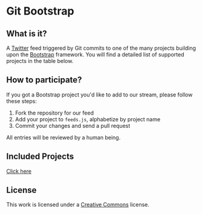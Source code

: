 # Git Bootstrap

## What is it?
A [Twitter](http://twitter.com/gitbootstrap) feed triggered by Git commits to one of the many projects building upon the [Bootstrap](http://getbootstrap.com/) framework. You will find a detailed list of supported projects in the table below.

## How to participate?

If you got a Bootstrap project you'd like to add to our stream, please follow these steps:

1. Fork the repository for our feed
2. Add your project to `feeds.js`, alphabetize by project name
3. Commit your changes and send a pull request

All entries will be reviewed by a human being.

## Included Projects

[Click here](http://gitbootstrap.github.io/feeds/index.html#projects)

## License

This work is licensed under a [Creative Commons](http://creativecommons.org/licenses/by-nc-sa/4.0/) license.